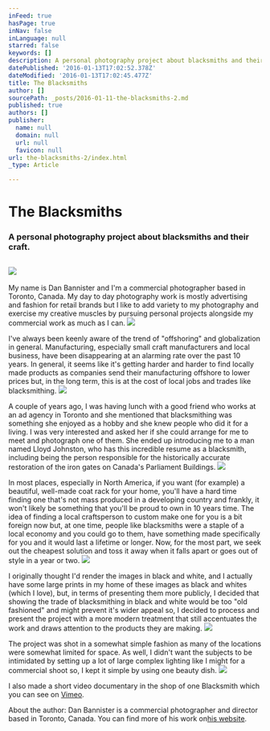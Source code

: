 ```yaml
---
inFeed: true
hasPage: true
inNav: false
inLanguage: null
starred: false
keywords: []
description: A personal photography project about blacksmiths and their craft.
datePublished: '2016-01-13T17:02:52.378Z'
dateModified: '2016-01-13T17:02:45.477Z'
title: The Blacksmiths
author: []
sourcePath: _posts/2016-01-11-the-blacksmiths-2.md
published: true
authors: []
publisher:
  name: null
  domain: null
  url: null
  favicon: null
url: the-blacksmiths-2/index.html
_type: Article

---
```

# The Blacksmiths

### A personal photography project about blacksmiths and their craft.

## ![](https://s3-us-west-2.amazonaws.com/the-grid-img/p/babfdce8a8cd58317f87903823c1f916a9326d97.jpg)

My name is Dan Bannister and I'm a commercial photographer based in Toronto, Canada. My day to day photography work is mostly advertising and fashion for retail brands but I like to add variety to my photography and exercise my creative muscles by pursuing personal projects alongside my commercial work as much as I can.
![](https://the-grid-user-content.s3-us-west-2.amazonaws.com/3fe296b8-2a78-4041-9c77-398a22dafb12.jpg)

I've always been keenly aware of the trend of "offshoring" and globalization in general. Manufacturing, especially small craft manufacturers and local business, have been disappearing at an alarming rate over the past 10 years. In general, it seems like it's getting harder and harder to find locally made products as companies send their manufacturing offshore to lower prices but, in the long term, this is at the cost of local jobs and trades like blacksmithing.
![](https://the-grid-user-content.s3-us-west-2.amazonaws.com/9d80b93f-f8cb-4641-95cb-a05d68fe9a0a.jpg)

A couple of years ago, I was having lunch with a good friend who works at an ad agency in Toronto and she mentioned that blacksmithing was something she enjoyed as a hobby and she knew people who did it for a living. I was very interested and asked her if she could arrange for me to meet and photograph one of them. She ended up introducing me to a man named Lloyd Johnston, who has this incredible resume as a blacksmith, including being the person responsible for the historically accurate restoration of the iron gates on Canada's Parliament Buildings.
![](https://the-grid-user-content.s3-us-west-2.amazonaws.com/b32bdc7c-9547-4b76-8451-01824d059cb5.jpg)

In most places, especially in North America, if you want (for example) a beautiful, well-made coat rack for your home, you'll have a hard time finding one that's not mass produced in a developing country and frankly, it won't likely be something that you'll be proud to own in 10 years time. The idea of finding a local craftsperson to custom make one for you is a bit foreign now but, at one time, people like blacksmiths were a staple of a local economy and you could go to them, have something made specifically for you and it would last a lifetime or longer. Now, for the most part, we seek out the cheapest solution and toss it away when it falls apart or goes out of style in a year or two.
![](https://the-grid-user-content.s3-us-west-2.amazonaws.com/bb598a0a-58c9-41e3-9b3a-c9cfdc5f1823.jpg)

I originally thought I'd render the images in black and white, and I actually have some large prints in my home of these images as black and whites (which I love), but, in terms of presenting them more publicly, I decided that showing the trade of blacksmithing in black and white would be too "old fashioned" and might prevent it's wider appeal so, I decided to process and present the project with a more modern treatment that still accentuates the work and draws attention to the products they are making.
![](https://the-grid-user-content.s3-us-west-2.amazonaws.com/ce209cfb-3e71-4391-8e01-c8a3f358ca74.jpg)

The project was shot in a somewhat simple fashion as many of the locations were somewhat limited for space. As well, I didn't want the subjects to be intimidated by setting up a lot of large complex lighting like I might for a commercial shoot so, I kept it simple by using one beauty dish.
![](https://the-grid-user-content.s3-us-west-2.amazonaws.com/8e8a39cf-e335-41fc-8e66-7fee7bf16ff2.jpg)

I also made a short video documentary in the shop of one Blacksmith which you can see on [Vimeo][0].

About the author: Dan Bannister is a commercial photographer and director based in Toronto, Canada. You can find more of his work on[his website][1].

[0]: https://vimeo.com/
[1]: http://www.danbannister.com/